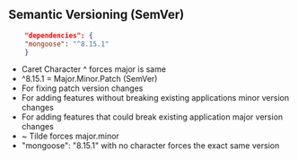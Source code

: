 ## Semantic Versioning (SemVer)

```json
    "dependencies": {
    "mongoose": "^8.15.1" 
    } 
```
- Caret Character ^ forces major is same
- ^8.15.1 = Major.Minor.Patch (SemVer)
- For fixing patch version changes
- For adding features without breaking existing applications minor version changes 
- For adding features that could break existing application major version changes
- ~ Tilde forces major.minor
- "mongoose": "8.15.1" with no character forces the exact same version